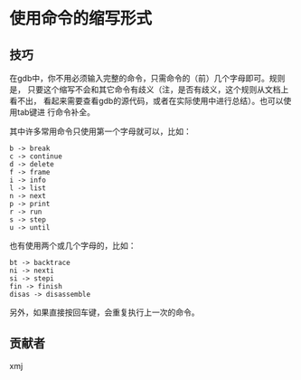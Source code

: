 # 使用命令的缩写形式

## 技巧

在gdb中，你不用必须输入完整的命令，只需命令的（前）几个字母即可。规则是，
只要这个缩写不会和其它命令有歧义（注，是否有歧义，这个规则从文档上看不出，
看起来需要查看gdb的源代码，或者在实际使用中进行总结）。也可以使用tab键进
行命令补全。

其中许多常用命令只使用第一个字母就可以，比如：

	b -> break
	c -> continue
	d -> delete
	f -> frame
	i -> info
    l -> list
	n -> next
	p -> print
	r -> run
	s -> step
	u -> until

也有使用两个或几个字母的，比如：  

	bt -> backtrace
	ni -> nexti
	si -> stepi
	fin -> finish
	disas -> disassemble

另外，如果直接按回车键，会重复执行上一次的命令。

## 贡献者

xmj

